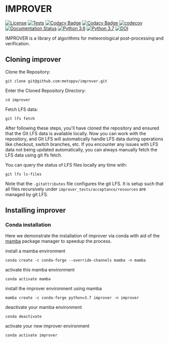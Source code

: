 # IMPROVER

[![License](https://img.shields.io/badge/License-BSD%203--Clause-blue.svg)](https://opensource.org/licenses/BSD-3-Clause)
[![Tests](https://github.com/metoppv/improver/actions/workflows/scheduled.yml/badge.svg)](https://github.com/metoppv/improver/actions/workflows/scheduled.yml)
[![Codacy Badge](https://api.codacy.com/project/badge/Grade/f7dcb46e8e1b4110b3d194dba03fe526)](https://www.codacy.com/app/metoppv_tech/improver?utm_source=github.com&amp;utm_medium=referral&amp;utm_content=metoppv/improver&amp;utm_campaign=Badge_Grade)
[![Codacy Badge](https://api.codacy.com/project/badge/Coverage/f7dcb46e8e1b4110b3d194dba03fe526)](https://www.codacy.com/app/metoppv_tech/improver?utm_source=github.com&utm_medium=referral&utm_content=metoppv/improver&utm_campaign=Badge_Coverage)
[![codecov](https://codecov.io/gh/metoppv/improver/branch/master/graph/badge.svg)](https://codecov.io/gh/metoppv/improver)
[![Documentation Status](https://readthedocs.org/projects/improver/badge/?version=latest)](http://improver.readthedocs.io/en/latest/?badge=latest)
[![Python 3.6](https://img.shields.io/badge/python-3.6-blue.svg)](https://www.python.org/downloads/release/python-360/)
[![Python 3.7](https://img.shields.io/badge/python-3.7-blue.svg)](https://www.python.org/downloads/release/python-370/)
[![DOI](https://zenodo.org/badge/85334761.svg)](https://zenodo.org/badge/latestdoi/85334761)

IMPROVER is a library of algorithms for meteorological post-processing and verification.

## Cloning improver

Clone the Repository:
```
git clone git@github.com:metoppv/improver.git
```

Enter the Cloned Repository Directory:
```
cd improver
```

Fetch LFS data:
```
git lfs fetch
```

After following these steps, you'll have cloned the repository and ensured that the Git LFS data is available locally. Now you can work with the repository, and Git LFS will automatically handle LFS data during operations like checkout, switch branches, etc. If you encounter any issues with LFS data not being updated automatically, you can always manually fetch the LFS data using git lfs fetch.

You can query the status of LFS files locally any time with:
```
git lfs ls-files
```

Note that the `.gitattributes` file configures the git LFS.  It is setup such that all files recursively under `improver_tests/acceptance/resources` are managed by git LFS.

## Installing improver

### Conda installation

Here we demonstrate the installation of improver via conda with aid of the [mamba](https://mamba.readthedocs.io/en/latest/index.html) package manager to speedup the process.

install a mamba environment
```
conda create -c conda-forge --override-channels mamba -n mamba
```
 
activate this mamba environment
```
conda activate mamba
```
 
install the improver environment using mamba
```
mamba create -c conda-forge python=3.7 improver -n improver
```
 
deactivate your mamba environment
```
conda deactivate
```
 
activate your new improver environment
```
conda activate improver
```
